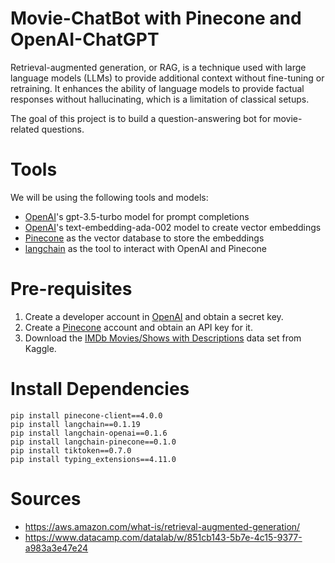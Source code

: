# Movie-ChatBot with Pinecone and OpenAI-ChatGPT

Retrieval-augmented generation, or RAG, is a technique used with large language models (LLMs) to provide additional context without fine-tuning or retraining. 
It enhances the ability of language models to provide factual responses without hallucinating, which is a limitation of classical setups.

The goal of this project is to build a question-answering bot for movie-related questions. 


# Tools

We will be using the following tools and models:

- [OpenAI](https://openai.com)'s gpt-3.5-turbo model for prompt completions
- [OpenAI](https://openai.com)'s text-embedding-ada-002 model to create vector embeddings
- [Pinecone](https://www.pinecone.io) as the vector database to store the embeddings
- [langchain](https://www.langchain.com) as the tool to interact with OpenAI and Pinecone

# Pre-requisites

1. Create a developer account in [OpenAI](https://platform.openai.com/signup) and obtain a secret key.
2. Create a [Pinecone](https://app.pinecone.io/?sessionType=signup) account and obtain an API key for it. 
3. Download the [IMDb Movies/Shows with Descriptions](https://www.kaggle.com/datasets/ishikajohari/imdb-data-with-descriptions) data set from Kaggle.

# Install Dependencies

```pip install openai==1.27
pip install pinecone-client==4.0.0
pip install langchain==0.1.19
pip install langchain-openai==0.1.6
pip install langchain-pinecone==0.1.0
pip install tiktoken==0.7.0
pip install typing_extensions==4.11.0
```


# Sources
- https://aws.amazon.com/what-is/retrieval-augmented-generation/
- https://www.datacamp.com/datalab/w/851cb143-5b7e-4c15-9377-a983a3e47e24
